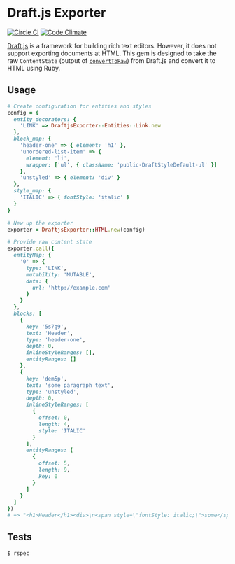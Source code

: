 # Draft.js Exporter

[![Circle CI](https://circleci.com/gh/ignitionworks/draftjs_exporter/tree/master.svg?style=shield)](https://circleci.com/gh/ignitionworks/draftjs_exporter/tree/master)
[![Code Climate](https://codeclimate.com/github/ignitionworks/draftjs_exporter/badges/gpa.svg)](https://codeclimate.com/github/ignitionworks/draftjs_exporter)

[Draft.js](https://facebook.github.io/draft-js/) is a framework for
building rich text editors. However, it does not support exporting
documents at HTML. This gem is designed to take the raw `ContentState`
(output of [`convertToRaw`](https://facebook.github.io/draft-js/docs/api-reference-data-conversion.html#converttoraw))
from Draft.js and convert it to HTML using Ruby.

## Usage

```ruby
# Create configuration for entities and styles
config = {
  entity_decorators: {
    'LINK' => DraftjsExporter::Entities::Link.new
  },
  block_map: {
    'header-one' => { element: 'h1' },
    'unordered-list-item' => {
      element: 'li',
      wrapper: ['ul', { className: 'public-DraftStyleDefault-ul' }]
    },
    'unstyled' => { element: 'div' }
  },
  style_map: {
    'ITALIC' => { fontStyle: 'italic' }
  }
}

# New up the exporter
exporter = DraftjsExporter::HTML.new(config)

# Provide raw content state
exporter.call({
  entityMap: {
    '0' => {
      type: 'LINK',
      mutability: 'MUTABLE',
      data: {
        url: 'http://example.com'
      }
    }
  },
  blocks: [
    {
      key: '5s7g9',
      text: 'Header',
      type: 'header-one',
      depth: 0,
      inlineStyleRanges: [],
      entityRanges: []
    },
    {
      key: 'dem5p',
      text: 'some paragraph text',
      type: 'unstyled',
      depth: 0,
      inlineStyleRanges: [
        {
          offset: 0,
          length: 4,
          style: 'ITALIC'
        }
      ],
      entityRanges: [
        {
          offset: 5,
          length: 9,
          key: 0
        }
      ]
    }
  ]
})
# => "<h1>Header</h1><div>\n<span style=\"fontStyle: italic;\">some</span> <a href=\"http://example.com\">paragraph</a> text</div>"
```

## Tests

```bash
$ rspec
```

